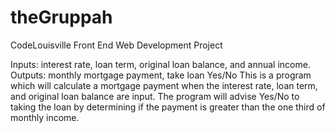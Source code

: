 # theGruppah
CodeLouisville Front End Web Development Project

Inputs: interest rate, loan term, original loan balance, and annual income.
Outputs: monthly mortgage payment, take loan Yes/No
This is a program which will calculate a mortgage payment when the interest rate, loan term, and original loan balance are input.
The program will advise Yes/No to taking the loan by determining if the payment is greater than the one third of monthly income.
